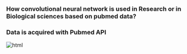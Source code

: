 
### How convolutional neural network is used in Research or in Biological sciences based on pubmed data?
### Data is acquired with Pubmed API


![html](data/lda.html')
